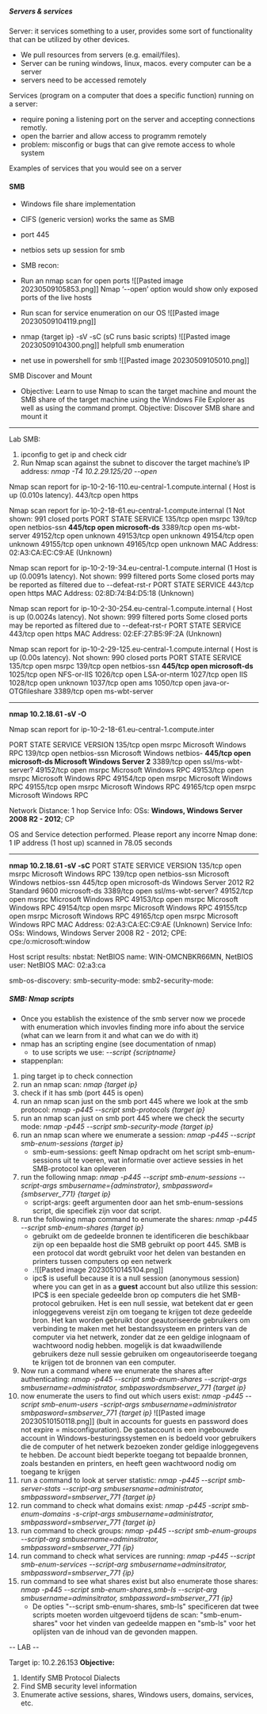 

##### Servers & services 

Server:  it services something to a user, provides some sort of functionality that can be utilized by other devices. 
- We pull resources from servers (e.g. email/files). 
- Server can be runing windows, linux, macos. every computer can be a server 
- servers need to be accessed remotely 

Services (program on a computer that does a specific function) running on a server: 
- require poning a listening port on the server and accepting connections remotly. 
- open the barrier and allow access to programm remotely 
- problem: misconfig or bugs that can give remote access to whole system 


Examples of services that you would see on a server 

#### SMB 
- Windows file share implementation 
- CIFS (generic version) works the same as SMB 
- port 445 
- netbios sets up session for smb 
- SMB recon: 
-  Run an nmap scan for open ports ![[Pasted image 20230509105853.png]] Nmap ‘--open’ option would show only exposed ports of the live hosts
  
- Run scan for service enumeration on our OS 
![[Pasted image 20230509104119.png]]
- nmap {target ip} -sV -sC  (sC runs basic scripts) ![[Pasted image 20230509104300.png]]
   helpfull smb enumeration 
- net use in powershell for smb ![[Pasted image 20230509105010.png]]


SMB Discover and Mount 
- Objective: Learn to use Nmap to scan the target machine and mount the SMB share of the target machine using the Windows File Explorer as well as using the command prompt.  Objective: Discover SMB share and mount it
---
Lab SMB: 

1. ipconfig to get ip and check cidr 
2. Run Nmap scan against the subnet to discover the target machine’s IP address:  *nmap -T4 10.2.29.125/20 --open*

Nmap scan report for ip-10-2-16-110.eu-central-1.compute.internal (
Host is up (0.010s latency).
443/tcp open  https

Nmap scan report for ip-10-2-18-61.eu-central-1.compute.internal (1
Not shown: 991 closed ports
PORT      STATE SERVICE
135/tcp   open  msrpc
139/tcp   open  netbios-ssn
**445/tcp   open  microsoft-ds**
3389/tcp  open  ms-wbt-server
49152/tcp open  unknown
49153/tcp open  unknown
49154/tcp open  unknown
49155/tcp open  unknown
49165/tcp open  unknown
MAC Address: 02:A3:CA:EC:C9:AE (Unknown)

Nmap scan report for ip-10-2-19-34.eu-central-1.compute.internal (1
Host is up (0.0091s latency).
Not shown: 999 filtered ports
Some closed ports may be reported as filtered due to --defeat-rst-r
PORT    STATE SERVICE
443/tcp open  https
MAC Address: 02:8D:74:B4:D5:18 (Unknown)

Nmap scan report for ip-10-2-30-254.eu-central-1.compute.internal (
Host is up (0.0024s latency).
Not shown: 999 filtered ports
Some closed ports may be reported as filtered due to --defeat-rst-r
PORT    STATE SERVICE
443/tcp open  https
MAC Address: 02:EF:27:B5:9F:2A (Unknown)

Nmap scan report for ip-10-2-29-125.eu-central-1.compute.internal (
Host is up (0.00s latency).
Not shown: 990 closed ports
PORT     STATE SERVICE
135/tcp  open  msrpc
139/tcp  open  netbios-ssn
**445/tcp  open  microsoft-ds**
1025/tcp open  NFS-or-IIS
1026/tcp open  LSA-or-nterm
1027/tcp open  IIS
1028/tcp open  unknown
1037/tcp open  ams
1050/tcp open  java-or-OTGfileshare
3389/tcp open  ms-wbt-server 

---

**nmap 10.2.18.61 -sV -O**

Nmap scan report for ip-10-2-18-61.eu-central-1.compute.inter

PORT      STATE SERVICE            VERSION
135/tcp   open  msrpc              Microsoft Windows RPC
139/tcp   open  netbios-ssn        Microsoft Windows netbios-
**445/tcp   open  microsoft-ds       Microsoft Windows Server 2**
3389/tcp  open  ssl/ms-wbt-server?
49152/tcp open  msrpc              Microsoft Windows RPC
49153/tcp open  msrpc              Microsoft Windows RPC
49154/tcp open  msrpc              Microsoft Windows RPC
49155/tcp open  msrpc              Microsoft Windows RPC
49165/tcp open  msrpc              Microsoft Windows RPC

Network Distance: 1 hop
Service Info: OSs: **Windows, Windows Server 2008 R2 - 2012**; CP

OS and Service detection performed. Please report any incorre
Nmap done: 1 IP address (1 host up) scanned in 78.05 seconds


---

 **nmap 10.2.18.61 -sV -sC**
PORT      STATE SERVICE            VERSION
135/tcp   open  msrpc              Microsoft Windows RPC
139/tcp   open  netbios-ssn        Microsoft Windows netbios-ssn
445/tcp   open  microsoft-ds       Windows Server 2012 R2 Standard 9600 microsoft-ds
3389/tcp  open  ssl/ms-wbt-server?
49152/tcp open  msrpc              Microsoft Windows RPC
49153/tcp open  msrpc              Microsoft Windows RPC
49154/tcp open  msrpc              Microsoft Windows RPC
49155/tcp open  msrpc              Microsoft Windows RPC
49165/tcp open  msrpc              Microsoft Windows RPC
MAC Address: 02:A3:CA:EC:C9:AE (Unknown)
Service Info: OSs: Windows, Windows Server 2008 R2 - 2012; CPE: cpe:/o:microsoft:window

Host script results:
nbstat: NetBIOS name: WIN-OMCNBKR66MN, NetBIOS user: NetBIOS MAC: 02:a3:ca

smb-os-discovery: 
smb-security-mode: 
smb2-security-mode:


##### SMB: Nmap scripts

- Once you establish the existence of the smb server now we procede with enumeration which invovles finding more info about the service (what can we learn from it and what can we do with it)
- nmap has an scripting engine (see documentation of nmap)
	- to use scripts we use: *--script {scriptname}*
- stappenplan: 

1. ping target ip to check connection  
2.  run an nmap scan:  *nmap {target ip}*
3. check if it has smb (port 445 is open)
4. run an nmap scan just on the smb port 445 where we look at the smb protocol: *nmap -p445 --script smb-protocols {target ip}*
5. run an nmap scan just on smb port 445 where we check the securty mode: *nmap -p445 --script smb-security-mode {target ip}*
6. run an nmap scan where we enumerate a session: *nmap -p445 --script smb-enum-sessions {target ip}*
	- smb-eum-sessions: geeft Nmap opdracht om het script smb-enum-sessions uit te voeren, wat informatie over actieve sessies in het SMB-protocol kan opleveren
7. run the following nmap: *nmap -p445 --script smb-enum-sessions --script-args* *smbusername={adminstrator}, smbpassword={smbserver_771} {target ip}*
	 - script-args: geeft argumenten door aan het smb-enum-sessions script, die specifiek zijn voor dat script. 
8. run the following nmap command to enumerate the shares: *nmap -p445 --script smb-enum-shares {target ip}* 
	- gebruikt om de gedeelde bronnen te identificeren die beschikbaar zijn op een bepaalde host die SMB gebruikt op poort 445. SMB is een protocol dat wordt gebruikt voor het delen van bestanden en printers tussen computers op een netwerk
	- .![[Pasted image 20230510145104.png]]
	- ipc$ is usefull because it is a null session (anonymous session) where you can get in as a **guest** account but also utilize this session: IPC$ is een speciale gedeelde bron op computers die het SMB-protocol gebruiken. Het is een null sessie, wat betekent dat er geen inloggegevens vereist zijn om toegang te krijgen tot deze gedeelde bron. Het kan worden gebruikt door geautoriseerde gebruikers om verbinding te maken met het bestandssysteem en printers van de computer via het netwerk, zonder dat ze een geldige inlognaam of wachtwoord nodig hebben.  mogelijk is dat kwaadwillende gebruikers deze null sessie gebruiken om ongeautoriseerde toegang te krijgen tot de bronnen van een computer.
9. Now run a command where we enumerate the shares after authenticating: *nmap -p445  --script smb-enum-shares --script-args smbusername=administrator, smbpaswordsmbserver_771 {target ip}*
10. now enumerate the users to find out which users exist: *nmap -p445 --script smb-enum-users 
     -script-args smbusername=administrator smbpasword=smbserver_771 {target ip}* ![[Pasted image 20230510150118.png]]
     (bult in accounts for guests en password does not expire = misconfiguration). De gastaccount is een ingebouwde account in Windows-besturingssystemen en is bedoeld voor gebruikers die de computer of het netwerk bezoeken zonder geldige inloggegevens te hebben. De account biedt beperkte toegang tot bepaalde bronnen, zoals bestanden en printers, en heeft geen wachtwoord nodig om toegang te krijgen
 11. run a command to look at server statistic: *nmap -p445 --script smb-server-stats --script-arg smbusersname=administrator, smbpassword=smbserver_771 {target ip}*
 13. run command to check what domains exist: *nmap -p445 -script smb-enum-domains -s-cript-args smbusername=administrator, smbpassword=smbserver_771 {target ip}*
 14. run command to check groups: *nmap -p445 --script smb-enum-groups --script-arg smbusername=adminsitrator, smbpassword=smbserver_771 {ip}* 
 15. run command to check what services are running: *nmap -p445 --script smb-enum-services      --script-arg smbusername=adminsitrator, smbpassword=smbserver_771 {ip}*  
 16. run command to see what shares exist but also enumerate those shares: *nmap -p445 --script smb-enum-shares,smb-ls      --script-arg smbusername=adminsitrator, smbpassword=smbserver_771 {ip}*   
	 - De opties "--script smb-enum-shares, smb-ls" specificeren dat twee scripts moeten worden uitgevoerd tijdens de scan: "smb-enum-shares" voor het vinden van gedeelde mappen en "smb-ls" voor het oplijsten van de inhoud van de gevonden mappen.

-- LAB -- 

Target ip: 10.2.26.153 
**Objective:**

1.  Identify SMB Protocol Dialects
2.  Find SMB security level information
3.  Enumerate active sessions, shares, Windows users, domains, services, etc.











